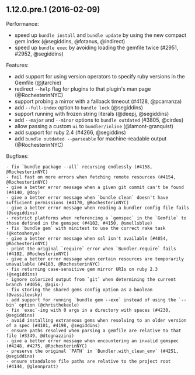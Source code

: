 ## 1.12.0.pre.1 (2016-02-09)

Performance:

  - speed up `bundle install` and `bundle update` by using the new compact gem index (@segiddins, @fotanus, @indirect)
  - speed up `bundle exec` by avoiding loading the gemfile twice (#2951, #2952, @segiddins)

Features:

  - add support for using version operators to specify ruby versions in the Gemfile (@jtarchie)
  - redirect `--help` flag for plugins to that plugin's man page (@RochesterinNYC)
  - support probing a mirror with a fallback timeout (#4128, @pcarranza)
  - add `--full-index` option to `bundle lock` (@segiddins)
  - support running with frozen string literals (@deepj, @segiddins)
  - add `--major` and `--minor` options to `bundle outdated` (#3805, @cirdes)
  - allow passing a custom `ui` to `bundler/inline` (@lamont-granquist)
  - add support for ruby 2.4 (#4266, @segiddins)
  - add `bundle outdated --parseable` for machine-readable output (@RochesterinNYC)

  Bugfixes:

    - fix `bundle package --all` recursing endlessly (#4158, @RochesterinNYC)
    - fail fast on more errors when fetching remote resources (#4154, @RochesterinNYC)
    - give a better error message when a given git commit can't be found (#4140, @doy)
    - give a better error message when `bundle clean` doesn't have sufficient permissions (#4170, @RochesterinNYC)
    - give a better error message when reading a bundler config file fails (@segiddins)
    - restrict platforms when referencing a `gemspec` in the `Gemfile` to those defined in the gemspec (#4102, #4150, @smellsblue)
    - fix `bundle gem` with minitest to use the correct rake task (@kotoshenya)
    - give a better error message when ssl isn't available (#4054, @RochesterinNYC)
    - print the original `require` error when `Bundler.require` fails (#4182, @RochesterinNYC)
    - give a better error message when certain resources are temporarily unavailable (#4183, @RochesterinNYC)
    - fix returning case-sensitive gem mirror URIs on ruby 2.3 (@segiddins)
    - ignore colorized output from `git` when determining the current branch (#4056, @agis-)
    - fix storing the shared gems config option as a boolean (@vassilevsky)
    - add support for running `bundle gem --exe` instead of using the `--bin` option (@christhekeele)
    - fix `exec`-ing with 0 args in a directory with spaces (#4230, @segiddins)
    - avoid installing extraneous gems when resolving to an older version of a spec (#4101, #4198, @segiddins)
    - ensure paths resolved when parsing a gemfile are relative to that file (#3349, @dtognazzini)
    - give a better error message when encountering an invalid gemspec (#4248, #4275, @RochesterinNYC)
    - preserve the original `PATH` in `Bundler.with_clean_env` (#4251, @segiddins)
    - ensure standalone file paths are relative to the project root (#4144, @glennpratt)
